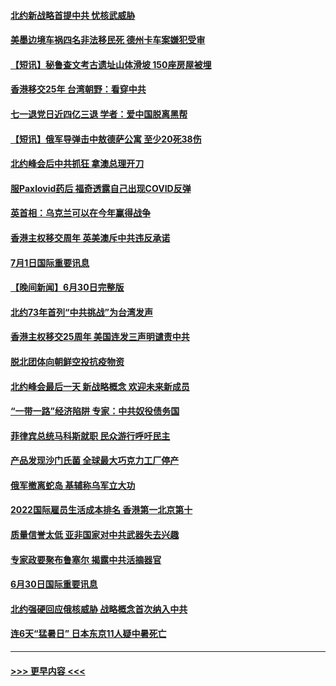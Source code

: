#### [北约新战略首提中共 忧核武威胁](../pages/prog202/a103469681.md?t=07020751) 
#### [美墨边境车祸四名非法移民死 德州卡车案嫌犯受审](../pages/prog202/a103469677.md?t=07020751) 
#### [【短讯】秘鲁查文考古遗址山体滑坡 150座房屋被埋](../pages/prog202/a103469686.md?t=07020751) 
#### [香港移交25年 台湾朝野：看穿中共](../pages/prog202/a103469668.md?t=07020751) 
#### [七一退党日近四亿三退 学者：爱中国脱离黑帮](../pages/prog202/a103469666.md?t=07020751) 
#### [【短讯】俄军导弹击中敖德萨公寓 至少20死38伤](../pages/prog202/a103469674.md?t=07020751) 
#### [北约峰会后中共抓狂 拿澳总理开刀](../pages/prog202/a103469336.md?t=07020751) 
#### [服Paxlovid药后 福奇透露自己出现COVID反弹](../pages/prog202/a103469331.md?t=07020751) 
#### [英首相：乌克兰可以在今年赢得战争](../pages/prog202/a103469324.md?t=07020751) 
#### [香港主权移交周年 英美澳斥中共违反承诺](../pages/prog202/a103469299.md?t=07020751) 
#### [7月1日国际重要讯息](../pages/prog202/a103469297.md?t=07020751) 
#### [【晚间新闻】6月30日完整版](../pages/prog202/a103469054.md?t=07020751) 
#### [北约73年首列“中共挑战”为台湾发声](../pages/prog202/a103469095.md?t=07020751) 
#### [香港主权移交25周年 美国连发三声明谴责中共](../pages/prog202/a103469052.md?t=07020751) 
#### [脱北团体向朝鲜空投抗疫物资](../pages/prog202/a103468867.md?t=07020751) 
#### [北约峰会最后一天 新战略概念 欢迎未来新成员](../pages/prog202/a103468877.md?t=07020751) 
#### [“一带一路”经济陷阱 专家：中共奴役债务国](../pages/prog202/a103468865.md?t=07020751) 
#### [菲律宾总统马科斯就职 民众游行呼吁民主](../pages/prog202/a103468863.md?t=07020751) 
#### [产品发现沙门氏菌 全球最大巧克力工厂停产](../pages/prog202/a103468737.md?t=07020751) 
#### [俄军撤离蛇岛 基辅称乌军立大功](../pages/prog202/a103468727.md?t=07020751) 
#### [2022国际雇员生活成本排名 香港第一北京第十](../pages/prog202/a103468597.md?t=07020751) 
#### [质量信誉太低 亚非国家对中共武器失去兴趣](../pages/prog202/a103468601.md?t=07020751) 
#### [专家政要聚布鲁塞尔 揭露中共活摘器官](../pages/prog202/a103468570.md?t=07020751) 
#### [6月30日国际重要讯息](../pages/prog202/a103468563.md?t=07020751) 
#### [北约强硬回应俄核威胁 战略概念首次纳入中共](../pages/prog202/a103468586.md?t=07020751) 
#### [连6天“猛暑日” 日本东京11人疑中暑死亡](../pages/prog202/a103468467.md?t=07020751) 

----
#### [ >>> 更早内容 <<< ](../indexes/prog202-earlier.md)
